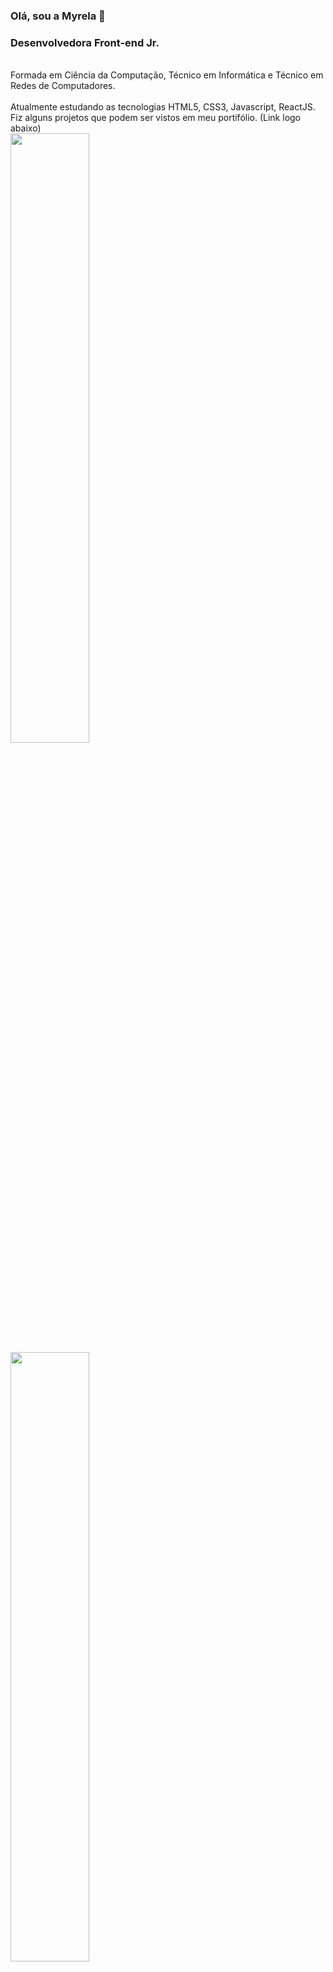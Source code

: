 ### Olá, sou a Myrela 👋
### Desenvolvedora Front-end Jr.
<br>
Formada em Ciência da Computação, Técnico em Informática e Técnico em Redes de Computadores.
<br>
<br>
Atualmente estudando as tecnologias HTML5, CSS3, Javascript, ReactJS.
<br>
Fiz alguns projetos que podem ser vistos em meu portifólio. (Link logo abaixo)
<br>

<img width=50% src="https://github-readme-stats.vercel.app/api?username=mykallella&theme=blue-green"/>
<img width=50% src="https://github-readme-stats.vercel.app/api/top-langs/?username=mykallella&theme=blue-green"/>

<strong>Gmail: mykallella@gmail.com</strong>
<br>
<strong>Telefone: (12)992253905</strong>
<br>
<strong>Linkedin: https://www.linkedin.com/in/myrela-caroline-508802219/</strong>
<br>
<br>
<strong>Portifólio: https://portifolio-sybl.vercel.app/</strong>


